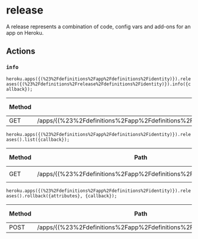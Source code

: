 # release

A release represents a combination of code, config vars and add-ons for an app on Heroku.

## Actions

### `info`

`heroku.apps({(%23%2Fdefinitions%2Fapp%2Fdefinitions%2Fidentity)}).releases({(%23%2Fdefinitions%2Frelease%2Fdefinitions%2Fidentity)}).info({callback});`

Method | Path | Expected Status(es)
--- | --- | ---
GET | /apps/{(%23%2Fdefinitions%2Fapp%2Fdefinitions%2Fidentity)}/releases/{(%23%2Fdefinitions%2Frelease%2Fdefinitions%2Fidentity)} | ### `list`

`heroku.apps({(%23%2Fdefinitions%2Fapp%2Fdefinitions%2Fidentity)}).releases().list({callback});`

Method | Path | Expected Status(es)
--- | --- | ---
GET | /apps/{(%23%2Fdefinitions%2Fapp%2Fdefinitions%2Fidentity)}/releases | ### `rollback`

`heroku.apps({(%23%2Fdefinitions%2Fapp%2Fdefinitions%2Fidentity)}).releases().rollback({attributes}, {callback});`

Method | Path | Expected Status(es)
--- | --- | ---
POST | /apps/{(%23%2Fdefinitions%2Fapp%2Fdefinitions%2Fidentity)}/releases | 